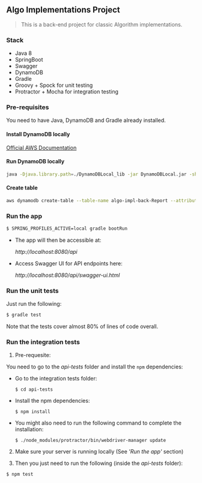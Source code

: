 ## Algo Implementations Project

> This is a back-end project for classic Algorithm implementations.

### Stack

* Java 8
* SpringBoot
* Swagger
* DynamoDB
* Gradle
* Groovy + Spock for unit testing
* Protractor + Mocha for integration testing

### Pre-requisites

You need to have Java, DynamoDB and Gradle already installed.

#### Install DynamoDB locally

[Official AWS Documentation](https://docs.aws.amazon.com/amazondynamodb/latest/developerguide/DynamoDBLocal.html)

#### Run DynamoDB locally

```sh
java -Djava.library.path=./DynamoDBLocal_lib -jar DynamoDBLocal.jar -sharedDb
```

#### Create table

```sh
aws dynamodb create-table --table-name algo-impl-back-Report --attribute-definitions AttributeName=Id,AttributeType=S --key-schema AttributeName=Id,KeyType=HASH --provisioned-throughput ReadCapacityUnits=1,WriteCapacityUnits=1 --endpoint-url http://localhost:8000
```

### Run the app

 ```sh
$ SPRING_PROFILES_ACTIVE=local gradle bootRun
```

* The app will then be accessible at:

    _http://localhost:8080/api_

* Access Swagger UI for API endpoints here:

    _http://localhost:8080/api/swagger-ui.html_


### Run the unit tests

Just run the following:

```sh
$ gradle test
```

Note that the tests cover almost 80% of lines of code overall.

### Run the integration tests

1) Pre-requesite:

You need to go to the _api-tests_ folder and install the `npm` dependencies:

* Go to the integration tests folder:

    `$ cd api-tests`

* Install the npm dependencies:

    `$ npm install`

*  You might also need to run the following command to complete the installation:

    `$ ./node_modules/protractor/bin/webdriver-manager update`

2) Make sure your server is running locally (See _'Run the app'_ section)

3) Then you just need to run the following (inside the _api-tests_ folder):

```sh
$ npm test
```
